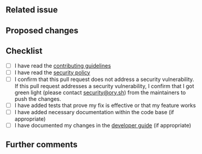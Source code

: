 ## Related issue

<!--
Please link the GitHub issue this pull request resolves in the format of `#1234`. If you discussed this change
with a maintainer, please mention her/him using the `@` syntax (e.g. `@aeneasr`).

If this change neither resolves an existing issue nor has sign-off from one of the maintainers, there is a
chance substantial changes will be requested or that the changes will be rejected.

You can discuss changes with maintainers either in the [ORY Community Forums](https://community.ory.sh/) or
join the [ORY Chat](https://www.ory.sh/chat).
-->

## Proposed changes

<!--
Describe the big picture of your changes here to communicate to the maintainers why we should accept this pull request.
-->

## Checklist

<!--
Put an `x` in the boxes that apply. You can also fill these out after creating the PR. If you're unsure about any of
them, don't hesitate to ask. We're here to help! This is simply a reminder of what we are going to look for before merging your code.
-->

- [ ] I have read the [contributing guidelines](../blob/master/CONTRIBUTING.md)
- [ ] I have read the [security policy](../security/policy)
- [ ] I confirm that this pull request does not address a security vulnerability. If this pull request addresses a security
vulnerability, I confirm that I got green light (please contact [security@ory.sh](mailto:security@ory.sh)) from the maintainers to push the changes.
- [ ] I have added tests that prove my fix is effective or that my feature works
- [ ] I have added necessary documentation within the code base (if appropriate)
- [ ] I have documented my changes in the [developer guide](https://github.com/ory/docs) (if appropriate)

## Further comments

<!--
If this is a relatively large or complex change, kick off the discussion by explaining why you chose the solution
you did and what alternatives you considered, etc...
-->
